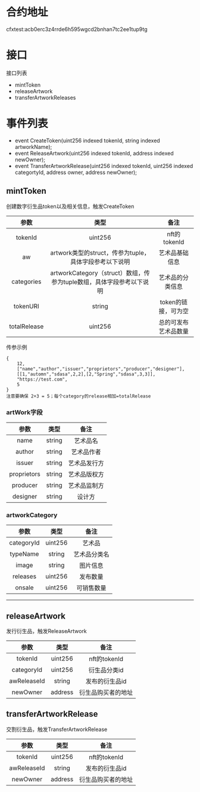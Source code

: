# 合约地址
cfxtest:acb0erc3z4rrde6h595wgcd2bnhan7tc2ee1tup9tg
# 接口
接口列表
* mintToken
* releaseArtwork
* transferArtworkReleases

# 事件列表
* event CreateToken(uint256 indexed tokenId, string indexed artworkName);
* event ReleaseArtwork(uint256 indexed tokenId, address indexed newOwner);
* event TransferArtworkRelease(uint256 indexed tokenId, uint256 indexed categortyId, address owner, address newOwner);


## mintToken
创建数字衍生品token以及相关信息，触发CreateToken

|参数|类型|备注|
|:---:|:---:|:---:|
|tokenId|uint256|nft的tokenId|
|aw|artwork类型的struct，传参为tuple，具体字段参考以下说明|艺术品基础信息|
|categories|artworkCategory（struct）数组，传参为tuple数组，具体字段参考以下说明|艺术品的分类信息|
|tokenURI|string|token的链接，可为空|
|totalRelease|uint256|总的可发布艺术品数量|

传参示例
```
{
    12,
    ["name","author","issuer","proprietors","producer","designer"],
    [[1,"automn","sdasa",2,2],[2,"Spring","sdasa",3,3]],
    "https://test.com",
    5
}
注意要确保 2+3 = 5；每个category的release相加=totalRelease
```


### artWork字段
|参数|类型|备注|
|:---:|:---:|:---:|
|name|string|艺术品名|
|author|string|艺术品作者|
|issuer|string|艺术品发行方|
|proprietors|string|艺术品版权方|
|producer|string|艺术品监制方|
|designer|string|设计方|



### artworkCategory
|参数|类型|备注|
|:---:|:---:|:---:|
|categoryId|uint256|艺术品|
|typeName|string|艺术品分类名|
|image|string|图片信息|
|releases|uint256|发布数量|
|onsale|uint256|可销售数量|

---


## releaseArtwork
发行衍生品，触发ReleaseArtwork

|参数|类型|备注|
|:---:|:---:|:---:|
|tokenId|uint256|nft的tokenId|
|categoryId|uint256|衍生品分类id| 
|awReleaseId|string|发布的衍生品id|
|newOwner|address|衍生品购买者的地址|

## transferArtworkRelease   
交割衍生品，触发TransferArtworkRelease

|参数|类型|备注|
|:---:|:---:|:---:|
|tokenId|uint256|nft的tokenId|
|awReleaseId|string|发布的衍生品id|
|newOwner|address|衍生品购买者的地址|
